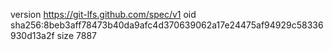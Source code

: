 version https://git-lfs.github.com/spec/v1
oid sha256:8beb3aff78473b40da9afc4d370639062a17e24475af94929c58336930d13a2f
size 7887
